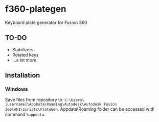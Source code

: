 # f360-plategen
Keyboard plate generator for Fusion 360

## TO-DO
* Stabilizers
* Rotated keys
* ...a lot more

## Installation
### Windows
Save files from repository to: `C:\Users\[username]\AppData\Roaming\Autodesk\Autodesk Fusion 360\API\Scripts\PlateGen`.
Appdata\Roaming folder can be accessed with command `%appdata`.